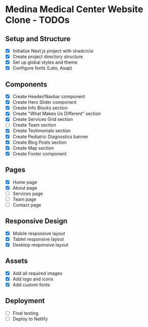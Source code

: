 # Medina Medical Center Website Clone - TODOs

## Setup and Structure
- [x] Initialize Next.js project with shadcn/ui
- [x] Create project directory structure
- [x] Set up global styles and theme
- [x] Configure fonts (Lato, Asap)

## Components
- [x] Create Header/Navbar component
- [x] Create Hero Slider component
- [x] Create Info Blocks section
- [x] Create "What Makes Us Different" section
- [x] Create Services Grid section
- [ ] Create Team section
- [x] Create Testimonials section
- [x] Create Pediatric Diagnostics banner
- [x] Create Blog Posts section
- [x] Create Map section
- [x] Create Footer component

## Pages
- [x] Home page
- [x] About page
- [ ] Services page
- [ ] Team page
- [ ] Contact page

## Responsive Design
- [x] Mobile responsive layout
- [x] Tablet responsive layout
- [x] Desktop responsive layout

## Assets
- [x] Add all required images
- [x] Add logo and icons
- [x] Add custom fonts

## Deployment
- [ ] Final testing
- [ ] Deploy to Netlify
